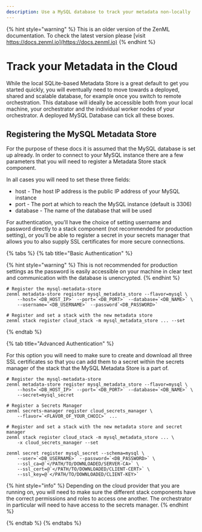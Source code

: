 ```yaml
---
description: Use a MySQL database to track your metadata non-locally 
---
```


{% hint style="warning" %}
This is an older version of the ZenML documentation. To check the latest version please [visit https://docs.zenml.io](https://docs.zenml.io)
{% endhint %}


# Track your Metadata in the Cloud

While the local SQLite-based Metadata Store is a great default to get you 
started quickly, you will eventually need to move towards a deployed, shared 
and scalable database, for example once you switch to remote orchestration. 
This database will ideally be accessible both from your local machine, your 
orchestrator and the individual worker nodes of your orchestrator. 
A deployed MySQL Database can tick all these boxes. 

## Registering the MySQL Metadata Store

For the purpose of these docs it is assumed that the MySQL database is set up 
already. In order to connect to your MySQL instance there are a few parameters
that you will need to register a Metadata Store stack component.

In all cases you will need to set these three fields:

* host - The host IP address is the public IP address of your MySQL instance
* port - The port at which to reach the MySQL instance (default is 3306)
* database - The name of the database that will be used

For authentication, you'll have the choice of setting username and password 
directly to a stack component (not recommended for production setting), or 
you'll be able to register a secret in your secrets manager that allows you to 
also supply SSL certificates for more secure connections.

{% tabs %}
{% tab title="Basic Authentication" %}

{% hint style="warning" %}
This is not recommended for production settings as the password is easily 
accessible on your machine in clear text and communication with the database 
is unencrypted.
{% endhint %}

```shell
# Register the mysql-metadata-store
zenml metadata-store register mysql_metadata_store --flavor=mysql \ 
    --host=`<DB_HOST_IP>` --port=`<DB_PORT>` --database=`<DB_NAME>` \
    --username=`<DB_USERNAME>` --password`<DB_PASSWORD>`

# Register and set a stack with the new metadata store
zenml stack register cloud_stack -m mysql_metadata_store ... --set
```
{% endtab %}

{% tab title="Advanced Authentication" %}

For this option you will need to make sure to create and download all three
SSL certificates so that you can add them to a secret within the secrets 
manager of the stack that the MySQL Metadata Store is a part of.

```shell
# Register the mysql-metadata-store
zenml metadata-store register mysql_metadata_store --flavor=mysql \
    --host=`<DB_HOST_IP>` --port=`<DB_PORT>` --database=`<DB_NAME>` \
    --secret=mysql_secret

# Register a Secrets Manager
zenml secrets-manager register cloud_secrets_manager \
    --flavor=`<FLAVOR_OF_YOUR_CHOIC>` ...
    
# Register and set a stack with the new metadata store and secret manager
zenml stack register cloud_stack -m mysql_metadata_store ... \
    -x cloud_secrets_manager --set
    
zenml secret register mysql_secret --schema=mysql \ 
    --user=`<DB_USERNAME>` --password=`<DB_PASSWORD>` \
    --ssl_ca=@`</PATH/TO/DOWNLOADED/SERVER-CA>` \
    --ssl_cert=@`</PATH/TO/DOWNLOADED/CLIENT-CERT>` \
    --ssl_key=@`</PATH/TO/DOWNLOADED/CLIENT-KEY>`
```

{% hint style="info" %}
Depending on the cloud provider that you are running on, you will need to make 
sure the different stack components have the correct permissions and roles to 
access one another. The orchestrator in particular will need to have access to
the secrets manager.
{% endhint %}

{% endtab %}
{% endtabs %}

